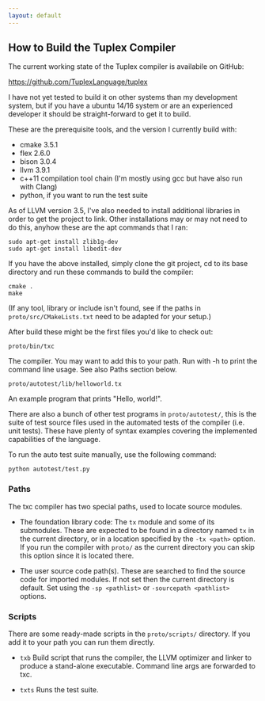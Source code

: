 ```yaml
---
layout: default
---
```

## How to Build the Tuplex Compiler

The current working state of the Tuplex compiler is availabile on GitHub:

<a href="https://github.com/TuplexLanguage/tuplex" target="_blank">https://github.com/TuplexLanguage/tuplex</a>

I have not yet tested to build it on other systems than my development system, but if you have a ubuntu 14/16 system or are an experienced developer it should be straight-forward to get it to build.

These are the prerequisite tools, and the version I currently build with:

* cmake 3.5.1
* flex 2.6.0
* bison 3.0.4
* llvm 3.9.1
* c++11 compilation tool chain (I'm mostly using gcc but have also run with Clang)
* python, if you want to run the test suite

As of LLVM version 3.5, I've also needed to install additional libraries in order to get the project to link. Other installations may or may not need to do this, anyhow these are the apt commands that I ran:

    sudo apt-get install zlib1g-dev
    sudo apt-get install libedit-dev

If you have the above installed, simply clone the git project, cd to its base directory and run these commands to build the compiler:

    cmake .
    make

(If any tool, library or include isn't found, see if the paths in `proto/src/CMakeLists.txt` need to be adapted for your setup.)


After build these might be the first files you'd like to check out:

`proto/bin/txc`

The compiler. You may want to add this to your path. Run with -h to print the command line usage. See also Paths section below.

`proto/autotest/lib/helloworld.tx`

An example program that prints "Hello, world!".

There are also a bunch of other test programs in `proto/autotest/`, this is the suite of test source files used in the automated tests of the compiler (i.e. unit tests). These have plenty of syntax examples covering the implemented capabilities of the language.

To run the auto test suite manually, use the following command:

    python autotest/test.py


### Paths

The txc compiler has two special paths, used to locate source modules.

* The foundation library code: The `tx` module and some of its submodules. These are expected to be found in a directory named `tx` in the current directory, or in a location specified by the `-tx <path>` option. If you run the compiler with `proto/` as the current directory you can skip this option since it is located there.

* The user source code path(s). These are searched to find the source code for imported modules. If not set then the current directory is default. Set using the `-sp <pathlist>` or `-sourcepath <pathlist>` options.


### Scripts

There are some ready-made scripts in the `proto/scripts/` directory. If you add it to your path you can run them directly.

* `txb`
Build script that runs the compiler, the LLVM optimizer and linker to produce a stand-alone executable. Command line args are forwarded to txc.

* `txts`
Runs the test suite.